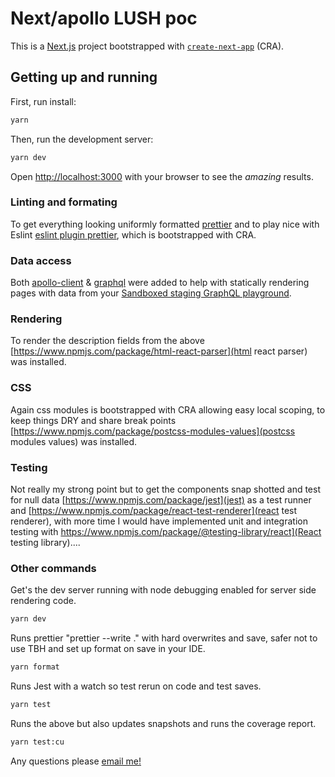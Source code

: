 # Next/apollo LUSH poc

This is a [Next.js](https://nextjs.org/) project bootstrapped with [`create-next-app`](https://github.com/vercel/next.js/tree/canary/packages/create-next-app) (CRA).

## Getting up and running

First, run install:

```bash
yarn
```

Then, run the development server:

```bash
yarn dev
```

Open [http://localhost:3000](http://localhost:3000) with your browser to see the _amazing_ results.

### Linting and formating

To get everything looking uniformly formatted [prettier](https://www.npmjs.com/package/prettier) and to play nice with Eslint [eslint plugin prettier](https://www.npmjs.com/package/eslint-plugin-prettier), which is bootstrapped with CRA.

### Data access

Both [apollo-client](https://www.npmjs.com/package/@apollo/client) & [graphql](https://www.npmjs.com/package/graphql) were added to help with statically rendering pages with data from your [Sandboxed staging GraphQL playground](https://twstg2.eu.saleor.cloud/graphql/).

### Rendering

To render the description fields from the above [https://www.npmjs.com/package/html-react-parser](html react parser) was installed.

### CSS

Again css modules is bootstrapped with CRA allowing easy local scoping, to keep things DRY and share break points [https://www.npmjs.com/package/postcss-modules-values](postcss modules values) was installed.

### Testing

Not really my strong point but to get the components snap shotted and test for null data [https://www.npmjs.com/package/jest](jest) as a test runner and [https://www.npmjs.com/package/react-test-renderer](react test renderer), with more time I would have implemented unit and integration testing with https://www.npmjs.com/package/@testing-library/react](React testing library)....

### Other commands


Get's the dev server running with node debugging enabled for server side rendering code.
```bash
yarn dev
```
Runs prettier "prettier --write ." with hard overwrites and save, safer not to use TBH and set up format on save in your IDE.
```bash
yarn format
```
Runs Jest with a watch so test rerun on code and test saves.
```bash
yarn test
```
Runs the above but also updates snapshots and runs the coverage report.
```bash
yarn test:cu
```


Any questions please [email me!](mailto:peterdavidhenry@gmail.com)
